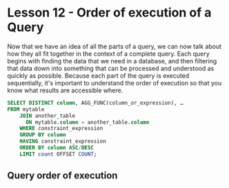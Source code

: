 # Lesson 12 - Order of execution of a Query

Now that we have an idea of all the parts of a query, we can now talk about how they all fit together in the context of a complete query. Each query begins with finding the data that we need in a database, and then filtering that data down into something that can be processed and understood as quickly as possible. Because each part of the query is executed sequentially, it's important to understand the order of execution so that you know what results are accessible where.

```sql
SELECT DISTINCT column, AGG_FUNC(column_or_expression), …
FROM mytable
    JOIN another_table
      ON mytable.column = another_table.column
    WHERE constraint_expression
    GROUP BY column
    HAVING constraint_expression
    ORDER BY column ASC/DESC
    LIMIT count OFFSET COUNT;
```

## Query order of execution
